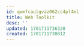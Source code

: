 ```yaml
---
id: qwmfcaulgvaz062cc4pl4ml
title: Web Toolkit
desc: ''
updated: 1701711736320
created: 1701711730812
---
```


